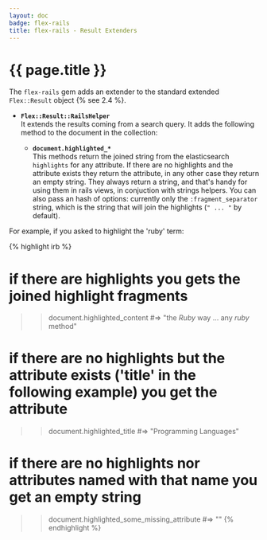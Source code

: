 ```yaml
---
layout: doc
badge: flex-rails
title: flex-rails - Result Extenders
---
```


# {{ page.title }}

The `flex-rails` gem adds an extender to the standard extended `Flex::Result` object {% see 2.4 %}.

* __`Flex::Result::RailsHelper`__<br>
  It extends the results coming from a search query. It adds the following method to the document in the collection:

  * __`document.highlighted_*`__<br>
    This methods return the joined string from the elasticsearch `highlights` for any attribute. If there are no highlights and the attribute exists they return the attribute, in any other case they return an empty string. They always return a string, and that's handy for using them in rails views, in conjuction with strings helpers. You can also pass an hash of options: currently only the `:fragment_separator` string, which is the string that will join the highlights (`" ... "` by default).

For example, if you asked to highlight the 'ruby' term:

{% highlight irb %}
# if there are highlights you gets the joined highlight fragments
>> document.highlighted_content
#=> "the <em>Ruby</em> way ... any <em>ruby</em> method"

# if there are no highlights but the attribute exists ('title' in the following example) you get the attribute
>> document.highlighted_title
#=> "Programming Languages"

# if there are no highlights nor attributes named with that name you get an empty string
>> document.highlighted_some_missing_attribute
#=> ""
{% endhighlight %}
